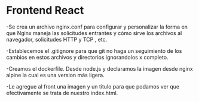 # Frontend React

-Se crea un archivo nginx.conf para configurar y personalizar la forma en que Nginx maneja las solicitudes entrantes y cómo sirve los archivos al navegador, solicitudes HTTP y TCP , etc.

-Establecemos el .gitignore para que git no haga un seguimiento de los cambios en estos archivos y directorios ignorandolos x completo.

-Creamos el dockerfile. Desde node.js y declaramos la imagen desde nginx alpine la cual es una version más ligera.

-Le agregue al front una imagen y un titulo para que podamos ver que efectivamente se trata de nuestro index.html.



